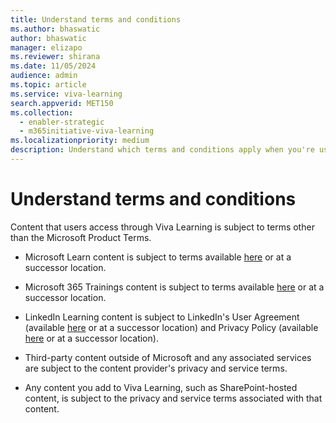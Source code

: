 ```yaml
---
title: Understand terms and conditions
ms.author: bhaswatic
author: bhaswatic
manager: elizapo
ms.reviewer: shirana
ms.date: 11/05/2024
audience: admin
ms.topic: article
ms.service: viva-learning
search.appverid: MET150
ms.collection:
  - enabler-strategic
  - m365initiative-viva-learning
ms.localizationpriority: medium
description: Understand which terms and conditions apply when you're using Viva Learning.
---
```


# Understand terms and conditions

Content that users access through Viva Learning is subject to terms other than the Microsoft Product Terms.

- Microsoft Learn content is subject to terms available [here](/legal/termsofuse) or at a successor location.

- Microsoft 365 Trainings content is subject to terms available [here](https://www.microsoft.com/legal/terms-of-use) or at a successor location.

- LinkedIn Learning content is subject to LinkedIn's User Agreement (available [here](https://www.linkedin.com/legal/user-agreement) or at a successor location) and Privacy Policy (available [here](https://www.linkedin.com/legal/privacy-policy) or at a successor location).

- Third-party content outside of Microsoft and any associated services are subject to the content provider's privacy and service terms.

- Any content you add to Viva Learning, such as SharePoint-hosted content, is subject to the privacy and service terms associated with that content.
